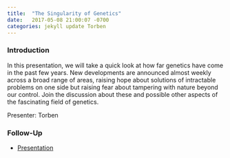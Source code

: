 ```yaml
---
title:  "The Singularity of Genetics"
date:   2017-05-08 21:00:07 -0700
categories: jekyll update Torben
---
```


### Introduction

In this presentation, we will take a quick look at how far genetics have come in the past few years. New developments are announced almost weekly across a broad range of areas, raising hope about solutions of intractable problems on one side but raising fear about tampering with nature beyond our control.
Join the discussion about these and possible other aspects of the fascinating field of genetics.

Presenter: Torben

### Follow-Up

* [Presentation](/assets/present/singularity-of-genetics.pdf) 
